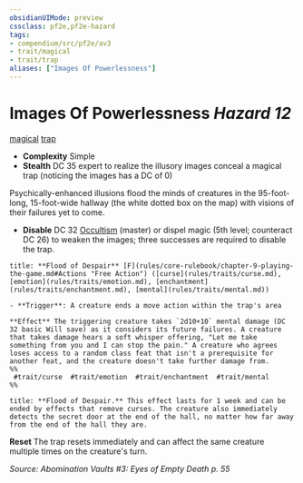 ```yaml
---
obsidianUIMode: preview
cssclass: pf2e,pf2e-hazard
tags:
- compendium/src/pf2e/av3
- trait/magical
- trait/trap
aliases: ["Images Of Powerlessness"]
---
```

# Images Of Powerlessness *Hazard 12*  
[magical](magical.md "Magical Item Trait")  [trap](trap.md "Trap Hazard Trait")  

- **Complexity** Simple
- **Stealth** DC 35 expert to realize the illusory images conceal a magical trap (noticing the images has a DC of 0)  

Psychically-enhanced illusions flood the minds of creatures in the 95-foot-long, 15-foot-wide hallway (the white dotted box on the map) with visions of their failures yet to come.

- **Disable** DC 32 [Occultism](skills.md#Occultism) (master) or dispel magic (5th level; counteract DC 26) to weaken the images; three successes are required to disable the trap.  

```ad-embed-ability
title: **Flood of Despair** [F](rules/core-rulebook/chapter-9-playing-the-game.md#Actions "Free Action") ([curse](rules/traits/curse.md), [emotion](rules/traits/emotion.md), [enchantment](rules/traits/enchantment.md), [mental](rules/traits/mental.md))

- **Trigger**: A creature ends a move action within the trap's area

**Effect** The triggering creature takes `2d10+10` mental damage (DC 32 basic Will save) as it considers its future failures. A creature that takes damage hears a soft whisper offering, "Let me take something from you and I can stop the pain." A creature who agrees loses access to a random class feat that isn't a prerequisite for another feat, and the creature doesn't take further damage from.  
%%
 #trait/curse  #trait/emotion  #trait/enchantment  #trait/mental 
%%
```
```ad-embed-ability
title: **Flood of Despair.** This effect lasts for 1 week and can be ended by effects that remove curses. The creature also immediately detects the secret door at the end of the hall, no matter how far away from the end of the hall they are.
```

**Reset** The trap resets immediately and can affect the same creature multiple times on the creature's turn.  

*Source: Abomination Vaults #3: Eyes of Empty Death p. 55*